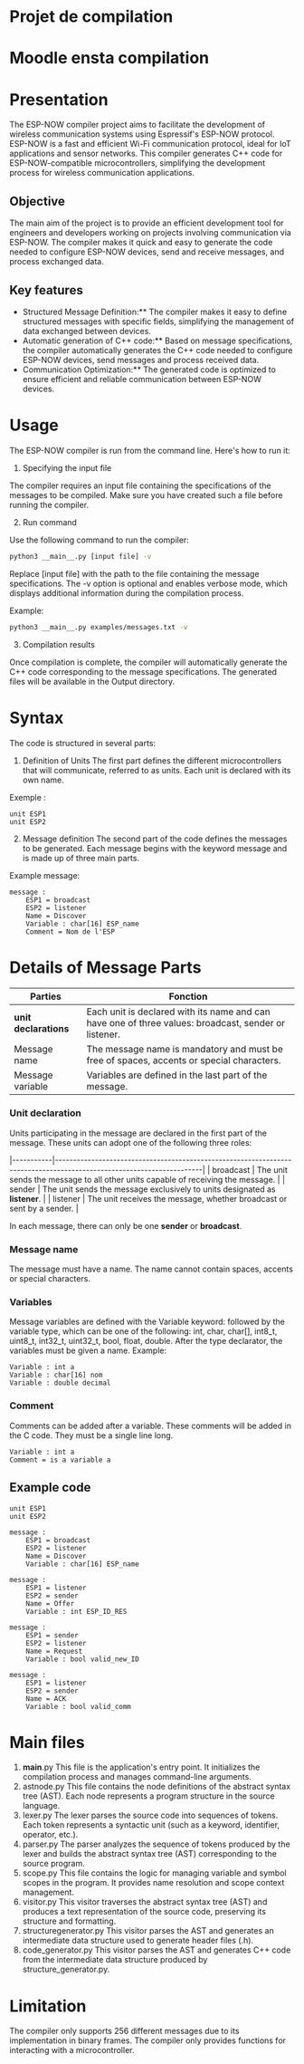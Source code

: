 # Projet de compilation
# Moodle ensta compilation

# Presentation
The ESP-NOW compiler project aims to facilitate the development of wireless communication systems using Espressif's ESP-NOW protocol. ESP-NOW is a fast and efficient Wi-Fi communication protocol, ideal for IoT applications and sensor networks. This compiler generates C++ code for ESP-NOW-compatible microcontrollers, simplifying the development process for wireless communication applications.

## Objective
The main aim of the project is to provide an efficient development tool for engineers and developers working on projects involving communication via ESP-NOW. The compiler makes it quick and easy to generate the code needed to configure ESP-NOW devices, send and receive messages, and process exchanged data.

## Key features
- Structured Message Definition:** The compiler makes it easy to define structured messages with specific fields, simplifying the management of data exchanged between devices.
- Automatic generation of C++ code:** Based on message specifications, the compiler automatically generates the C++ code needed to configure ESP-NOW devices, send messages and process received data.
- Communication Optimization:** The generated code is optimized to ensure efficient and reliable communication between ESP-NOW devices.

# Usage
The ESP-NOW compiler is run from the command line. Here's how to run it:
1. Specifying the input file

The compiler requires an input file containing the specifications of the messages to be compiled. Make sure you have created such a file before running the compiler.

2. Run command

Use the following command to run the compiler:

````bash
python3 __main__.py [input file] -v
````

Replace [input file] with the path to the file containing the message specifications.
The -v option is optional and enables verbose mode, which displays additional information during the compilation process.

Example:

````bash
python3 __main__.py examples/messages.txt -v
````
3. Compilation results

Once compilation is complete, the compiler will automatically generate the C++ code corresponding to the message specifications. The generated files will be available in the Output directory.

# Syntax
The code is structured in several parts:
1. Definition of Units
The first part defines the different microcontrollers that will communicate, referred to as units. Each unit is declared with its own name.

Exemple :
```
unit ESP1
unit ESP2 

```
2. Message definition
The second part of the code defines the messages to be generated. Each message begins with the keyword message and is made up of three main parts.

Example message:
```
message : 	
	ESP1 = broadcast
	ESP2 = listener
	Name = Discover
	Variable : char[16] ESP_name
	Comment = Nom de l'ESP

```
# Details of Message Parts

| Parties                   | Fonction                                                                                        |
|---------------------------|-------------------------------------------------------------------------------------------------|
| **unit declarations** | Each unit is declared with its name and can have one of three values: broadcast, sender or listener. |
| Message name            | The message name is mandatory and must be free of spaces, accents or special characters.                                                              |
| Message variable       | Variables are defined in the last part of the message.  


### Unit declaration
Units participating in the message are declared in the first part of the message. These units can adopt one of the following three roles:

|-----------|----------------------------------------------------------------------------------------------------------------------|
| broadcast | The unit sends the message to all other units capable of receiving the message.        |
| sender    | The unit sends the message exclusively to units designated as **listener**.  | 
| listener    | The unit receives the message, whether broadcast or sent by a sender.                   |

In each message, there can only be one **sender** or **broadcast**.

### Message name
The message must have a name. The name cannot contain spaces, accents or special characters.

### Variables 

Message variables are defined with the Variable keyword: followed by the variable type, which can be one of the following: int, char, char[], int8_t, uint8_t, int32_t, uint32_t, bool, float, double. After the type declarator, the variables must be given a name.
Example:
```
Variable : int a 
Variable : char[16] nom
Variable : double decimal
```

### Comment 
Comments can be added after a variable. These comments will be added in the C code. They must be a single line long.
```
Variable : int a 
Comment = is a variable a
```


## Example code

```
unit ESP1
unit ESP2 

message : 	
	ESP1 = broadcast
	ESP2 = listener
	Name = Discover
	Variable : char[16] ESP_name

message : 
	ESP1 = listener
	ESP2 = sender
	Name = Offer
	Variable : int ESP_ID_RES

message : 
	ESP1 = sender
	ESP2 = listener
	Name = Request
	Variable : bool valid_new_ID

message : 
	ESP1 = listener
	ESP2 = sender
	Name = ACK
	Variable : bool valid_comm
```
# Main files
1. __main__.py
This file is the application's entry point. It initializes the compilation process and manages command-line arguments.
2. astnode.py
This file contains the node definitions of the abstract syntax tree (AST). Each node represents a program structure in the source language.
3. lexer.py
The lexer parses the source code into sequences of tokens. Each token represents a syntactic unit (such as a keyword, identifier, operator, etc.).
4. parser.py
The parser analyzes the sequence of tokens produced by the lexer and builds the abstract syntax tree (AST) corresponding to the source program.
5. scope.py
This file contains the logic for managing variable and symbol scopes in the program. It provides name resolution and scope context management.
6. visitor.py
This visitor traverses the abstract syntax tree (AST) and produces a text representation of the source code, preserving its structure and formatting.
7. structuregenerator.py
This visitor parses the AST and generates an intermediate data structure used to generate header files (.h).
8. code_generator.py
This visitor parses the AST and generates C++ code from the intermediate data structure produced by structure_generator.py.

# Limitation 
The compiler only supports 256 different messages due to its implementation in binary frames.
The compiler only provides functions for interacting with a microcontroller.
